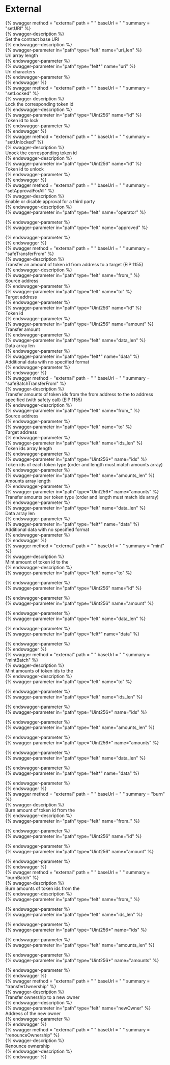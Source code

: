 
External
========
  
{% swagger method = "external" path = " " baseUrl = " " summary = "setURI" %}  
{% swagger-description %}  
Set the contract base URI  
{% endswagger-description %}  
{% swagger-parameter in="path" type="felt" name="uri_len" %}  
Uri array length  
{% endswagger-parameter %}  
{% swagger-parameter in="path" type="felt*" name="uri" %}  
Uri characters  
{% endswagger-parameter %}  
{% endswagger %}  
{% swagger method = "external" path = " " baseUrl = " " summary = "setLocked" %}  
{% swagger-description %}  
Lock the corresponding token id  
{% endswagger-description %}  
{% swagger-parameter in="path" type="Uint256" name="id" %}  
Token id to lock  
{% endswagger-parameter %}  
{% endswagger %}  
{% swagger method = "external" path = " " baseUrl = " " summary = "setUnlocked" %}  
{% swagger-description %}  
Unock the corresponding token id  
{% endswagger-description %}  
{% swagger-parameter in="path" type="Uint256" name="id" %}  
Token id to unlock  
{% endswagger-parameter %}  
{% endswagger %}  
{% swagger method = "external" path = " " baseUrl = " " summary = "setApprovalForAll" %}  
{% swagger-description %}  
Enable or disable approval for a third party  
{% endswagger-description %}  
{% swagger-parameter in="path" type="felt" name="operator" %}  
  
{% endswagger-parameter %}  
{% swagger-parameter in="path" type="felt" name="approved" %}  
  
{% endswagger-parameter %}  
{% endswagger %}  
{% swagger method = "external" path = " " baseUrl = " " summary = "safeTransferFrom" %}  
{% swagger-description %}  
Transfer an amount of token id from address to a target (EIP 1155)  
{% endswagger-description %}  
{% swagger-parameter in="path" type="felt" name="from_" %}  
Source address  
{% endswagger-parameter %}  
{% swagger-parameter in="path" type="felt" name="to" %}  
Target address  
{% endswagger-parameter %}  
{% swagger-parameter in="path" type="Uint256" name="id" %}  
Token id  
{% endswagger-parameter %}  
{% swagger-parameter in="path" type="Uint256" name="amount" %}  
Transfer amount  
{% endswagger-parameter %}  
{% swagger-parameter in="path" type="felt" name="data_len" %}  
Data array len  
{% endswagger-parameter %}  
{% swagger-parameter in="path" type="felt*" name="data" %}  
Additional data with no specified format  
{% endswagger-parameter %}  
{% endswagger %}  
{% swagger method = "external" path = " " baseUrl = " " summary = "safeBatchTransferFrom" %}  
{% swagger-description %}  
Transfer amounts of token ids from the from address to the to address specified (with safety call) (EIP 1155)  
{% endswagger-description %}  
{% swagger-parameter in="path" type="felt" name="from_" %}  
Source address  
{% endswagger-parameter %}  
{% swagger-parameter in="path" type="felt" name="to" %}  
Target address  
{% endswagger-parameter %}  
{% swagger-parameter in="path" type="felt" name="ids_len" %}  
Token ids array length  
{% endswagger-parameter %}  
{% swagger-parameter in="path" type="Uint256*" name="ids" %}  
Token ids of each token type (order and length must match amounts array)  
{% endswagger-parameter %}  
{% swagger-parameter in="path" type="felt" name="amounts_len" %}  
Amounts array length  
{% endswagger-parameter %}  
{% swagger-parameter in="path" type="Uint256*" name="amounts" %}  
Transfer amounts per token type (order and length must match ids array)  
{% endswagger-parameter %}  
{% swagger-parameter in="path" type="felt" name="data_len" %}  
Data array len  
{% endswagger-parameter %}  
{% swagger-parameter in="path" type="felt*" name="data" %}  
Additional data with no specified format  
{% endswagger-parameter %}  
{% endswagger %}  
{% swagger method = "external" path = " " baseUrl = " " summary = "mint" %}  
{% swagger-description %}  
Mint amount of token id to the  
{% endswagger-description %}  
{% swagger-parameter in="path" type="felt" name="to" %}  
  
{% endswagger-parameter %}  
{% swagger-parameter in="path" type="Uint256" name="id" %}  
  
{% endswagger-parameter %}  
{% swagger-parameter in="path" type="Uint256" name="amount" %}  
  
{% endswagger-parameter %}  
{% swagger-parameter in="path" type="felt" name="data_len" %}  
  
{% endswagger-parameter %}  
{% swagger-parameter in="path" type="felt*" name="data" %}  
  
{% endswagger-parameter %}  
{% endswagger %}  
{% swagger method = "external" path = " " baseUrl = " " summary = "mintBatch" %}  
{% swagger-description %}  
Mint amounts of token ids to the  
{% endswagger-description %}  
{% swagger-parameter in="path" type="felt" name="to" %}  
  
{% endswagger-parameter %}  
{% swagger-parameter in="path" type="felt" name="ids_len" %}  
  
{% endswagger-parameter %}  
{% swagger-parameter in="path" type="Uint256*" name="ids" %}  
  
{% endswagger-parameter %}  
{% swagger-parameter in="path" type="felt" name="amounts_len" %}  
  
{% endswagger-parameter %}  
{% swagger-parameter in="path" type="Uint256*" name="amounts" %}  
  
{% endswagger-parameter %}  
{% swagger-parameter in="path" type="felt" name="data_len" %}  
  
{% endswagger-parameter %}  
{% swagger-parameter in="path" type="felt*" name="data" %}  
  
{% endswagger-parameter %}  
{% endswagger %}  
{% swagger method = "external" path = " " baseUrl = " " summary = "burn" %}  
{% swagger-description %}  
Burn amount of token id from the  
{% endswagger-description %}  
{% swagger-parameter in="path" type="felt" name="from_" %}  
  
{% endswagger-parameter %}  
{% swagger-parameter in="path" type="Uint256" name="id" %}  
  
{% endswagger-parameter %}  
{% swagger-parameter in="path" type="Uint256" name="amount" %}  
  
{% endswagger-parameter %}  
{% endswagger %}  
{% swagger method = "external" path = " " baseUrl = " " summary = "burnBatch" %}  
{% swagger-description %}  
Burn amounts of token ids from the  
{% endswagger-description %}  
{% swagger-parameter in="path" type="felt" name="from_" %}  
  
{% endswagger-parameter %}  
{% swagger-parameter in="path" type="felt" name="ids_len" %}  
  
{% endswagger-parameter %}  
{% swagger-parameter in="path" type="Uint256*" name="ids" %}  
  
{% endswagger-parameter %}  
{% swagger-parameter in="path" type="felt" name="amounts_len" %}  
  
{% endswagger-parameter %}  
{% swagger-parameter in="path" type="Uint256*" name="amounts" %}  
  
{% endswagger-parameter %}  
{% endswagger %}  
{% swagger method = "external" path = " " baseUrl = " " summary = "transferOwnership" %}  
{% swagger-description %}  
Transfer ownership to a new owner  
{% endswagger-description %}  
{% swagger-parameter in="path" type="felt" name="newOwner" %}  
Address of the new owner  
{% endswagger-parameter %}  
{% endswagger %}  
{% swagger method = "external" path = " " baseUrl = " " summary = "renounceOwnership" %}  
{% swagger-description %}  
Renounce ownership  
{% endswagger-description %}  
{% endswagger %}